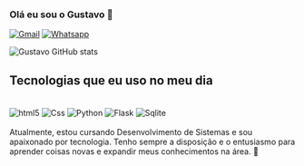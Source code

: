 ### Olá eu sou o Gustavo 👋

[![Gmail](https://img.shields.io/badge/Gmail-D14836?style=for-the-badge&logo=gmail&logoColor=white)](mailto:gustavoalvesdelima11@gmail.com)
[![Whatsapp](https://img.shields.io/badge/WhatsApp-25D366?style=for-the-badge&logo=whatsapp&logoColor=white)]("https://w.app/RgupUe")

![Gustavo GitHub stats](https://github-readme-stats.vercel.app/api?username=GustavoAlves-development&show_icons=true&theme=dracula)

## Tecnologias que eu uso no meu dia

<div style = "display: inline_block"><br/>
  <img align="center" alt="html5" src="https://img.shields.io/badge/HTML5-E34F26?style=for-the-badge&logo=html5&logoColor=white">
  <img align="center" alt="Css" src="https://img.shields.io/badge/CSS-239120?&style=for-the-badge&logo=css3&logoColor=white">
  <img align="center" alt="Python" src="https://img.shields.io/badge/Python-3776AB?style=for-the-badge&logo=python&logoColor=white">
  <img align="center" alt="Flask" src="https://img.shields.io/badge/Flask-000000?style=for-the-badge&logo=flask&logoColor=white">
  <img align="center" alt="Sqlite" src="https://img.shields.io/badge/SQLite-07405E?style=for-the-badge&logo=sqlite&logoColor=white">
</div>
<br>
Atualmente, estou cursando Desenvolvimento de Sistemas e sou apaixonado por tecnologia. Tenho sempre a disposição e o entusiasmo para aprender coisas novas e expandir meus conhecimentos na área. 🚀
